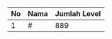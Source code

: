 | No | Nama            | Jumlah Level |
|----|-----------------|--------------|
| 1  | #    |    889        |
